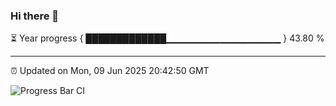 ### Hi there 👋

⏳ Year progress { █████████████▁▁▁▁▁▁▁▁▁▁▁▁▁▁▁▁▁ } 43.80 %

---

⏰ Updated on Mon, 09 Jun 2025 20:42:50 GMT

![Progress Bar CI](https://github.com/IshwaranRudhara/GIT-ACTION/workflows/Progress%20Bar%20CI/badge.svg)
